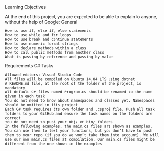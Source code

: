 Learning Objectives

At the end of this project, you are expected to be able to explain to anyone, without the help of Google:
General

    How to use if, else if, else statements
    How to use while and for loops
    How to use break and continue statements
    How to use numeric format strings
    How to declare methods within a class
    How to call public methods from another class
    What is passing by reference and passing by value

Requirements
C# Tasks

    Allowed editors: Visual Studio Code
    All files will be compiled on Ubuntu 14.04 LTS using dotnet
    A README.md file, at the root of the folder of the project, is mandatory
    All default C# files named Program.cs should be renamed to the name given in each task
    You do not need to know about namespaces and classes yet. Namespaces should be omitted in this project
    Each C# task requires its own folder and .csproj file. Push all task folders to your GitHub and ensure the task names on the folders are correct
    You do not need to push your obj/ or bin/ folders
    In the following examples, the main.cs files are shown as examples. You can use them to test your functions, but you don’t have to push them to your repo (if you do we won’t take them into account). We will use our own main.cs files at compilation. Our main.cs files might be different from the one shown in the examples
